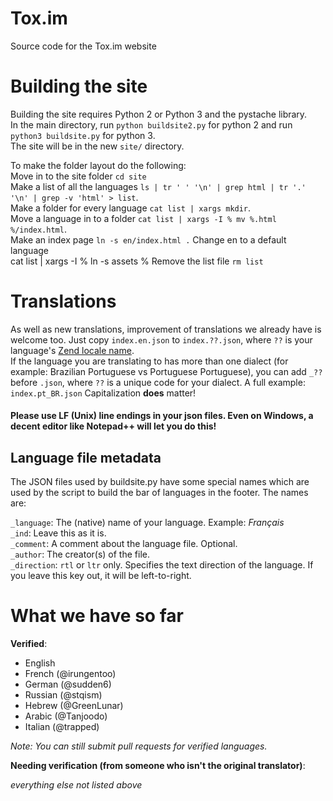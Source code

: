 Tox.im
==================

Source code for the Tox.im website

Building the site
=================

Building the site requires Python 2 or Python 3 and the pystache library.  
In the main directory, run ``python buildsite2.py`` for python 2 and run ``python3 buildsite.py`` for python 3.  
The site will be in the new ``site/`` directory.

To make the folder layout do the following:  
Move in to the site folder ``cd site``  
Make a list of all the languages ``ls | tr ' ' '\n' | grep html | tr '.' '\n' | grep -v 'html' > list``.  
Make a folder for every language ``cat list | xargs mkdir``.  
Move a language in to a folder ``cat list | xargs -I % mv %.html %/index.html``.  
Make an index page ``ln -s en/index.html .`` Change en to a default language  
cat list | xargs -I % ln -s assets %
Remove the list file ``rm list``  

Translations
============

As well as new translations, improvement of translations we already have is welcome too. Just copy ``index.en.json`` to ``index.??.json``, where ``??`` is your language's [Zend locale name](http://framework.zend.com/manual/1.12/en/zend.locale.appendix.html).  
If the language you are translating to has more than one dialect (for example: Brazilian Portuguese vs Portuguese Portuguese), you can add ``_??`` before ``.json``, where ``??`` is a unique code for your dialect. A full example: ``index.pt_BR.json`` Capitalization **does** matter!

#### Please **use LF (Unix) line endings in your json files**. Even on Windows, a decent editor like Notepad++ will let you do this!

Language file metadata
----------------------

The JSON files used by buildsite.py have some special names which are used by the script to build the bar of languages in the footer. The names are:

``_language``: The (native) name of your language. Example: *Français*  
``_ind``: Leave this as it is.  
``_comment``: A comment about the language file. Optional.  
``_author``: The creator(s) of the file.  
``_direction``: ``rtl`` or ``ltr`` only. Specifies the text direction of the language. If you leave this key out, it will be left-to-right.

What we have so far
===================

**Verified**:
- English
- French (@irungentoo)
- German (@sudden6)
- Russian (@stqism)
- Hebrew (@GreenLunar)
- Arabic (@Tanjoodo)
- Italian (@trapped)

*Note: You can still submit pull requests for verified languages.*

**Needing verification (from someone who isn't the original translator)**:

*everything else not listed above*
